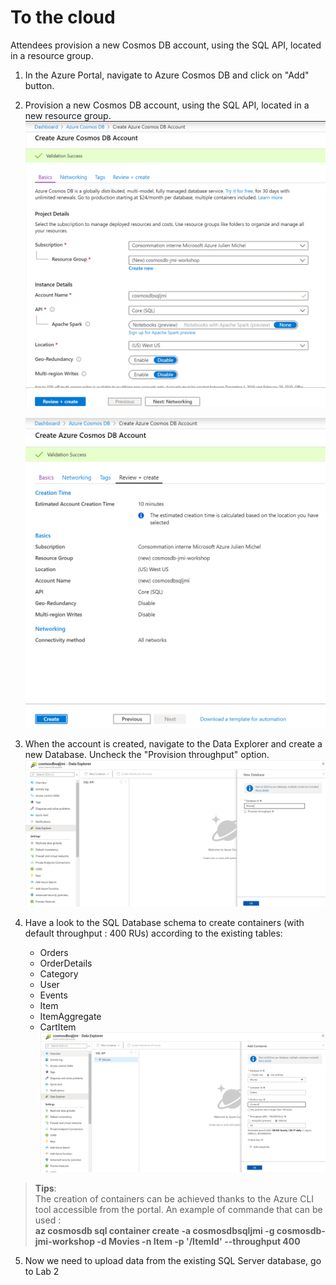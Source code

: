 # To the cloud
Attendees provision a new Cosmos DB account, using the SQL API, located in a resource group.
1. In the Azure Portal, navigate to Azure Cosmos DB and click on "Add" button.  
  
2. Provision a new Cosmos DB account, using the SQL API, located in a new resource group.  
    ![Cosmos DB account](media/lab1-account-creation.png)  
  
    ![Cosmos DB account](media/lab1-account-validation.png)  
  
3. When the account is created, navigate to the Data Explorer and create a new Database. Uncheck the "Provision throughput" option.  
    ![Cosmos DB database](media/lab1-database-creation.png)
  
4. Have a look to the SQL Database schema to create containers (with default throughput : 400 RUs) according to the existing tables:
    - Orders
    - OrderDetails
    - Category
    - User
    - Events
    - Item
    - ItemAggregate
    - CartItem  
    ![Cosmos DB container](media/lab1-container-creation.png)  
    
  >**Tips**:  
  >     The creation of containers can be achieved thanks to the Azure CLI tool accessible from the portal. An example of commande that can be used :  
  >     **az cosmosdb sql container create -a cosmosdbsqljmi -g cosmosdb-jmi-workshop -d Movies -n Item -p '/ItemId' --throughput 400**  
  
5. Now we need to upload data from the existing SQL Server database, go to Lab 2
